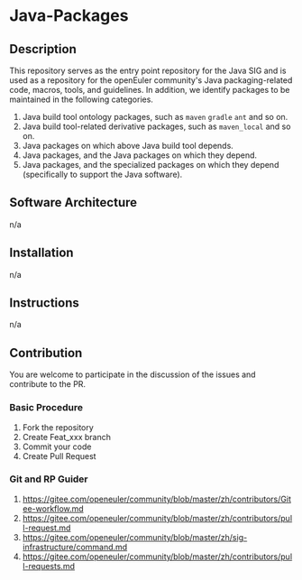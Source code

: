 # Java-Packages

## Description

This repository serves as the entry point repository for the Java SIG and is used as a repository for the openEuler community's Java packaging-related code, macros, tools, and guidelines. In addition, we identify packages to be maintained in the following categories.

1. Java build tool ontology packages, such as `maven` `gradle` `ant` and so on. 
2. Java build tool-related derivative packages, such as `maven_local` and so on. 
3. Java packages on which above Java build tool depends. 
4. Java packages, and the Java packages on which they depend.
5. Java packages, and the specialized packages on which they depend (specifically to support the Java software).

## Software Architecture

n/a

## Installation

n/a

## Instructions

n/a

## Contribution

You are welcome to participate in the discussion of the issues and contribute to the PR.

### Basic Procedure

1.  Fork the repository
2.  Create Feat_xxx branch
3.  Commit your code
4.  Create Pull Request

### Git and RP Guider

1. https://gitee.com/openeuler/community/blob/master/zh/contributors/Gitee-workflow.md
2. https://gitee.com/openeuler/community/blob/master/zh/contributors/pull-request.md
3. https://gitee.com/openeuler/community/blob/master/zh/sig-infrastructure/command.md
4. https://gitee.com/openeuler/community/blob/master/zh/contributors/pull-requests.md